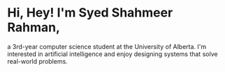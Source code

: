 # Hi, Hey! I'm Syed Shahmeer Rahman, 
a 3rd-year computer science student at the University of Alberta. I'm interested in artificial intelligence and enjoy designing systems that solve real-world problems.
